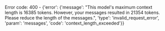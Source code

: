 Error code: 400 - {'error': {'message': "This model's maximum context length is 16385 tokens. However, your messages resulted in 21354 tokens. Please reduce the length of the messages.", 'type': 'invalid_request_error', 'param': 'messages', 'code': 'context_length_exceeded'}}